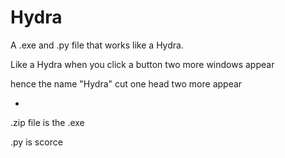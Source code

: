 # Hydra
A .exe and .py file that works like a Hydra.

Like a Hydra when you click a button two more windows appear 

hence the name "Hydra" cut one head two more appear

-

.zip file is the .exe

.py is scorce
